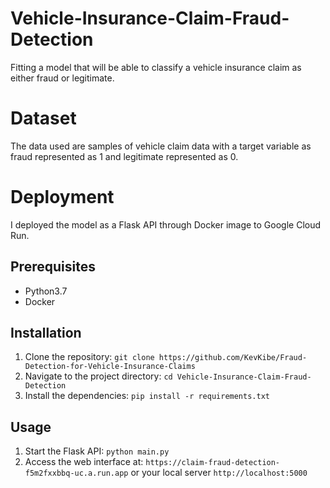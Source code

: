 # Vehicle-Insurance-Claim-Fraud-Detection
Fitting a model that will be able to classify a vehicle insurance claim as either fraud or legitimate.

# Dataset
The data used are samples of vehicle claim data with a target variable as fraud represented as 1 and legitimate represented as 0.

# Deployment
I deployed the model as a Flask API through Docker image to Google Cloud Run.

## Prerequisites
- Python3.7
- Docker
## Installation
1. Clone the repository: `git clone https://github.com/KevKibe/Fraud-Detection-for-Vehicle-Insurance-Claims`
2. Navigate to the project directory: `cd Vehicle-Insurance-Claim-Fraud-Detection`
3. Install the dependencies: `pip install -r requirements.txt`
## Usage
1. Start the Flask API: `python main.py`
2. Access the web interface at: `https://claim-fraud-detection-f5m2fxxbbq-uc.a.run.app` or your local server `http://localhost:5000`
   
